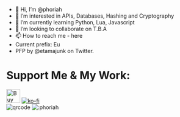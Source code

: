 - 👋 Hi, I’m @phoriah
- 👀 I’m interested in APIs, Databases, Hashing and Cryptography
- 🌱 I’m currently learning Python, Lua, Javascript
- 💞️ I’m looking to collaborate on T.B.A
- 📫 How to reach me - here
- Current prefix: Eu
- PFP by @etamajunk on Twitter.
# Support Me & My Work:
<a href='https://ko-fi.com/M4M1JNH5G' target='_blank'><img height='36' style='border:0px;height:36px;' src='https://storage.ko-fi.com/cdn/kofi2.png?v=3' border='0' alt='Buy Me a Coffee at ko-fi.com' /></a>
[![ko-fi](https://ko-fi.com/img/githubbutton_sm.svg)](https://ko-fi.com/M4M1JNH5G)
<br />
![qrcode](https://user-images.githubusercontent.com/95628489/231759262-25661006-b7ca-4967-a79d-2b465cd9575a.png)
![:phoriah](https://count.getloli.com/get/@:phoriah?theme=asoul)
<!---
phoriah/phoriah is a ✨ special ✨ repository because its `README.md` (this file) appears on your GitHub profile.
You can click the Preview link to take a look at your changes.
--->
